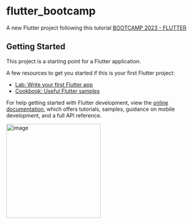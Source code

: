# flutter_bootcamp

A new Flutter project following this tutorial [BOOTCAMP 2023 - FLUTTER](https://www.youtube.com/playlist?list=PL5RTI3w_BqqDQDiLD45AJ_YYooA4Xm_k6)

## Getting Started

This project is a starting point for a Flutter application.

A few resources to get you started if this is your first Flutter project:

- [Lab: Write your first Flutter app](https://docs.flutter.dev/get-started/codelab)
- [Cookbook: Useful Flutter samples](https://docs.flutter.dev/cookbook)

For help getting started with Flutter development, view the
[online documentation](https://docs.flutter.dev/), which offers tutorials,
samples, guidance on mobile development, and a full API reference.


<img width="250" alt="image" src="https://user-images.githubusercontent.com/26559577/203474112-1ef39652-4583-464f-9f08-db5b9f1e0519.png">

